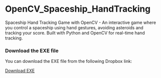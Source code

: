 # OpenCV_Spaceship_HandTracking
Spaceship Hand Tracking Game with OpenCV - An interactive game where you control a spaceship using hand gestures, avoiding asteroids and tracking your score. Built with Python and OpenCV for real-time hand tracking.

### Download the EXE file

You can download the EXE file from the following Dropbox link:

[Download EXE](https://www.dropbox.com/scl/fi/zmtmzspobc4zh9nt706kf/Spaceship-Game-v2.exe?rlkey=73pa2pl63f7vv7yv000f8i54n&st=9ahmrwv3&dl=0)

